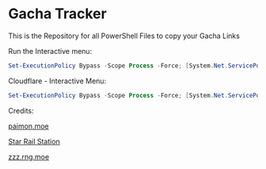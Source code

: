 # Gacha Tracker

This is the Repository for all PowerShell Files to copy your Gacha Links

Run the Interactive menu:

```powershell
Set-ExecutionPolicy Bypass -Scope Process -Force; [System.Net.ServicePointManager]::SecurityProtocol = [System.Net.ServicePointManager]::SecurityProtocol -bor 3072; iex "&{$((New-Object System.Net.WebClient).DownloadString('https://github.com/studiobutter/gacha-stuff/raw/refs/heads/main/Copy-Menu.ps1'))}"
```

Cloudflare - Interactive Menu:
```powershell
Set-ExecutionPolicy Bypass -Scope Process -Force; [System.Net.ServicePointManager]::SecurityProtocol = [System.Net.ServicePointManager]::SecurityProtocol -bor 3072; iex "&{$((New-Object System.Net.WebClient).DownloadString('https://gacha.studiobutter.io.vn/Copy-Menu.ps1?ref_type=heads'))}"
```

Credits:

[paimon.moe](https://github.com/MadeBaruna/paimon-moe)

[Star Rail Station](https://starrailstation.com/en)

[zzz.rng.moe](https://zzz.rng.moe/en)
